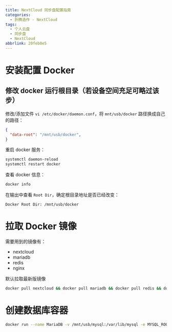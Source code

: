 ```yaml
---
title: NextCloud 同步盘配置指南
categories:
  - 折腾造作 - NextCloud
tags:
  - 个人云盘
  - 同步盘
  - NextCloud
abbrlink: 20feb0e5
---
```


# 安装配置 Docker


## 修改 docker 运行根目录（若设备空间充足可略过该步）

修改/添加文件 `vi /etc/docker/daemon.conf`，将 `mnt/usb/docker` 路径换成自己的路径：

```json
{
  "data-root": "/mnt/usb/docker",
}
```
重启 docker 服务：

```bash
systemctl daemon-reload
systemctl restart docker
```

查看 docker 信息：

```bash
docker info
```

在输出中查看 `Root Dir`，确定根目录地址是否已经改变：

```
Docker Root Dir: /mnt/usb/docker
```

# 拉取 Docker 镜像

需要用到的镜像有：

- nextcloud
- mariadb
- redis
- nginx

默认拉取最新版镜像

```bash
docker pull nextcloud && docker pull mariadb && docker pull redis && docker pull nginx
```

# 创建数据库容器

```bash
docker run --name MariaDB -v /mnt/usb/mysql:/var/lib/mysql -e MYSQL_ROOT_PASSWORD='your-password' -e MYSQL_DATABASE=NextCloud --privileged=true --restart always -d mariadb
```